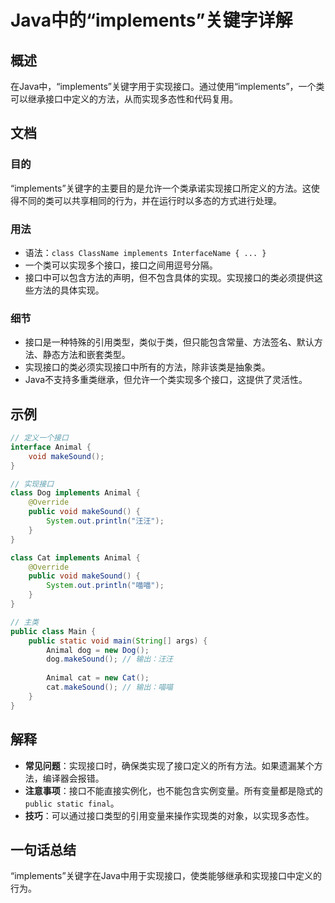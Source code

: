 <!--
Meta Description: # Java中的“implements”关键字详解 ## 概述 在Java中，“implements”关键字用于实现接口。通过使用“implements”，一个类可以继承接口中定义的方法，从而实现多态性和代码复用。 ## 文档 ### 目的 “implements”关键字的主要目的是允许一个类承诺实...
Meta Keywords: implements, animal, makesound, public, class
-->

# Java中的“implements”关键字详解

## 概述
在Java中，“implements”关键字用于实现接口。通过使用“implements”，一个类可以继承接口中定义的方法，从而实现多态性和代码复用。

## 文档
### 目的
“implements”关键字的主要目的是允许一个类承诺实现接口所定义的方法。这使得不同的类可以共享相同的行为，并在运行时以多态的方式进行处理。

### 用法
- 语法：`class ClassName implements InterfaceName { ... }`
- 一个类可以实现多个接口，接口之间用逗号分隔。
- 接口中可以包含方法的声明，但不包含具体的实现。实现接口的类必须提供这些方法的具体实现。

### 细节
- 接口是一种特殊的引用类型，类似于类，但只能包含常量、方法签名、默认方法、静态方法和嵌套类型。
- 实现接口的类必须实现接口中所有的方法，除非该类是抽象类。
- Java不支持多重类继承，但允许一个类实现多个接口，这提供了灵活性。

## 示例
```java
// 定义一个接口
interface Animal {
    void makeSound();
}

// 实现接口
class Dog implements Animal {
    @Override
    public void makeSound() {
        System.out.println("汪汪");
    }
}

class Cat implements Animal {
    @Override
    public void makeSound() {
        System.out.println("喵喵");
    }
}

// 主类
public class Main {
    public static void main(String[] args) {
        Animal dog = new Dog();
        dog.makeSound(); // 输出：汪汪
        
        Animal cat = new Cat();
        cat.makeSound(); // 输出：喵喵
    }
}
```

## 解释
- **常见问题**：实现接口时，确保类实现了接口定义的所有方法。如果遗漏某个方法，编译器会报错。
- **注意事项**：接口不能直接实例化，也不能包含实例变量。所有变量都是隐式的`public static final`。
- **技巧**：可以通过接口类型的引用变量来操作实现类的对象，以实现多态性。

## 一句话总结
“implements”关键字在Java中用于实现接口，使类能够继承和实现接口中定义的行为。
